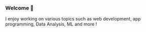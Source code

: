 ### Welcome 👋
I enjoy working on various topics such as web development, app programming, Data Analysis, ML and more !
<!-- ![Most used languages here](https://github-readme-stats.vercel.app/api/top-langs/?username=walex999&theme=tokyonight) -->

<!--
**walex999/walex999** is a ✨ _special_ ✨ repository because its `README.md` (this file) appears on your GitHub profile.

Here are some ideas to get you started:

- 🔭 I’m currently working on ...
- 🌱 I’m currently learning ...
- 👯 I’m looking to collaborate on ...
- 🤔 I’m looking for help with ...
- 💬 Ask me about ...
- 📫 How to reach me: ...
- 😄 Pronouns: ...
- ⚡ Fun fact: ...
-->
